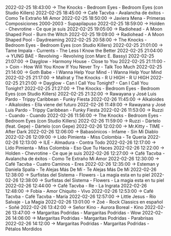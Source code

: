 2022-02-25 18:43:00 -> The Knocks - Bedroom Eyes - Bedroom Eyes (con Studio Killers)
2022-02-25 18:45:00 -> Café Tacvba - Avalancha de éxitos - Como Te Extraño Mi Amor
2022-02-25 18:50:00 -> Javiera Mena - Primeras Composiciones 2000-2003 - Supapilapuso
2022-02-25 18:59:00 -> Holden - Chevrotine - Ce que je suis
2022-02-25 19:05:00 -> Radiohead - A Moon Shaped Pool - Burn the Witch
2022-02-25 19:09:00 -> Radiohead - A Moon Shaped Pool - Daydreaming
2022-02-25 20:58:00 -> The Knocks - Bedroom Eyes - Bedroom Eyes (con Studio Killers)
2022-02-25 21:01:00 -> Tame Impala - Currents - The Less I Know the Better
2022-02-25 21:04:00 -> YUNG BAE - Revolving - Revolving (con Marc E. Bassy)
2022-02-25 21:07:00 -> Dayglow - Harmony House - Close to You
2022-02-25 21:11:00 -> Coin - How Will You Know If You Never Try - Talk Too Much
2022-02-25 21:14:00 -> Goth Babe - I Wanna Help Your Mind - I Wanna Help Your Mind
2022-02-25 21:17:00 -> Mallrat y The Knocks - R U HIGH - R U HIGH
2022-02-25 21:21:00 -> Dayglow - Can I Call You Tonight? - Can I Call You Tonight?
2022-02-25 21:27:00 -> The Knocks - Bedroom Eyes - Bedroom Eyes (con Studio Killers)
2022-02-25 21:32:00 -> Rawayana y José Luis Pardo - Trippy Caribbean - Funky Fiesta
2022-02-26 11:45:00 -> Alkaloides - Alkaloides - Ella viene del futuro
2022-02-26 11:49:00 -> Rawayana y José Luis Pardo - Trippy Caribbean - Funky Fiesta
2022-02-26 11:53:00 -> Ruzzi - Cuando - Cuando
2022-02-26 11:56:00 -> The Knocks - Bedroom Eyes - Bedroom Eyes (con Studio Killers)
2022-02-26 11:59:00 -> Ruzzi - Dártelo (feat. Gepe) - Dártelo (con Gepe)
2022-02-26 12:02:00 -> Mr.Kitty - TIME - After Dark
2022-02-26 12:06:00 -> Babasónicos - Infame - Sin Mi Diablo
2022-02-26 12:09:00 -> Lido Pimienta - Miss Colombia - Te Queria
2022-02-26 12:13:00 -> ILE - Almadura - Contra Todo
2022-02-26 12:17:00 -> Lido Pimienta - Miss Colombia - Eso Que Tu Haces
2022-02-26 12:22:00 -> Holden - Chevrotine - Ce que je suis
2022-02-26 12:27:00 -> Café Tacvba - Avalancha de éxitos - Como Te Extraño Mi Amor
2022-02-26 12:30:00 -> Café Tacvba - Cuatro Caminos - Eres
2022-02-26 12:35:00 -> Esteman y Daniela Spalla - Te Alejas Más De Mí - Te Alejas Más De Mí
2022-02-26 12:38:00 -> Surfistas del Sistema - Flowers - La magia esta en tu piel
2022-02-26 12:38:00 -> Surfistas del Sistema - Flowers - La magia esta en tu piel
2022-02-26 12:44:00 -> Café Tacvba - Re - La Ingrata
2022-02-26 12:48:00 -> Fobia - Amor Chiquito - Vivo
2022-02-26 12:53:00 -> Café Tacvba - Café Tacvba - María
2022-02-26 12:57:00 -> Little Jesus - Río Salvaje - La Magia
2022-02-26 13:01:00 -> Zoé - Rock Classics en español - Soñé
2022-02-26 13:42:00 -> Señor Kino - Aurora Boreal - Kino
2022-02-26 13:47:00 -> Margaritas Podridas - Margaritas Podridas - Wow
2022-02-26 14:06:00 -> Margaritas Podridas - Margaritas Podridas - Parabrisas
2022-02-26 14:12:00 -> Margaritas Podridas - Margaritas Podridas - Pétalos Mordidos
